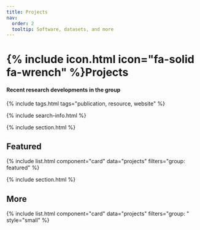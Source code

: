```yaml
---
title: Projects
nav:
  order: 2
  tooltip: Software, datasets, and more
---
```


# {% include icon.html icon="fa-solid fa-wrench" %}Projects

#### Recent research developments in the group

{% include tags.html tags="publication, resource, website" %}

{% include search-info.html %}

{% include section.html %}

## Featured

{% include list.html component="card" data="projects" filters="group: featured" %}

{% include section.html %}

## More

{% include list.html component="card" data="projects" filters="group: " style="small" %}
